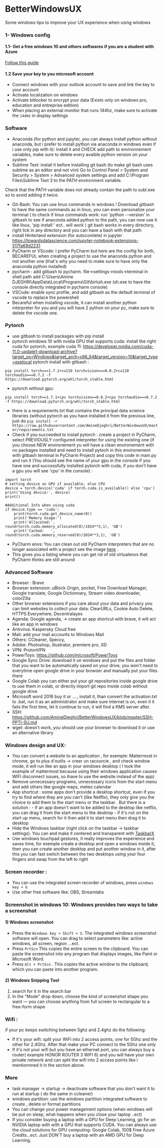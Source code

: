# BetterWindowsUX
Some windows tips to improve your UX experience when using windows


### 1- Windows config
#### 1.1- Get a free windows 10 and others softwares if you are a student with Azure
 [Follow this guide](https://github.com/AmineDjeghri/BetterWindowsUX/blob/master/Free-windows-key.md)

#### 1.2 Save your key to you microsoft account
 - Connect windows with your outlook account to save and link the key to your account 
 - Activate localization on windows
 - Activate bitlocker to encrypt your data (Exists only on windows pro, education and entreprise edition)
 - When placing an external monitor that runs 144hz, make sure to activate the `144Hz` in display settings 
 
### Software 
-  Anaconda (for python and jupyter, you can always install python without anaconda, but i prefer to install python via anaconda in windows even if i use only pip with it): install it and CHECK add path to environnement variables, make sure to delete every avaible python version on your system 
- Sublime Text: install it before installing git bash (to make git bash uses sublime as an editor and not vim)
Go to Control Panel > System and Security > System > Advanced system settings and add C:\Program Files\Sublime Text 3 to the PATH environment variable.

Check that the PATH variable does not already contain the path to subl.exe so to avoid adding it twice.
- Git-Bash: You can use linux commands in windows ! Download gitbash to have the same commands as in linux, you can even personalize your terminal
( to check if linux commands work: run 'python --version' in gitbash to see if anaconda added python to the path, you can now use it like linux, 'pip install ' ect.. will work  )
git bash works in every directory, right lick in any directory and you can have a bash with that path 
- install Hinterland extension (for autocomlete) in jupyter https://towardsdatascience.com/jupyter-notebook-extensions-517fa69d2231
- PyCharm or VScode: I prefer PyCharm but here are the config for both, BECAREFUL when creating a project to use the anaconda python and not another one (that's why you need to make sure to have only the anaconda python installed)
- pycharm : add gitbash to pycharm. file->settings->tools->terminal 
 in shell path add C:\Users\Amine DJEGHRI\AppData\Local\Programs\Git\bin\sh.exe
(sh.exe to have the console directly integrated in pycharm console)
- VSCode: enable sync profile, and add gitbash as the default terminal of vscode to replace the powershell 
- Becareful when installing vscode, it can install another python interpreter for you and you will have 2 python on your pc, make sure to delete the vscode one.

### Pytorch 
- use gitbash to install packages with pip install
- pytorch windows 10 with nvidia GPU that supports cuda:
install the right cuda for pytorch, example cuda 11: 
https://developer.nvidia.com/cuda-11.0-update1-download-archive?target_os=Windows&target_arch=x86_64&target_version=10&target_type=exelocal
pytorch install with gitbash :

`pip install torch===1.7.1+cu110 torchvision===0.8.2+cu110 torchaudio===0.7.2 -f https://download.pytorch.org/whl/torch_stable.html`
- pytorch without gpu: 

`pip install torch==1.7.1+cpu torchvision==0.8.2+cpu torchaudio===0.7.2 -f https://download.pytorch.org/whl/torch_stable.html`
- there is a requirements.txt that contains the principal data science libraries (without pytorch as you have installed it from the previous line, just do `pip install -r https://raw.githubusercontent.com/AmineDjeghri/BetterWindowsUX/master/requirements.txt`
- Check if you succeeded to install pytorch : create a project in PyCharm, select PREVIOUSLY configured interpreter for using the existing one (if you choose NEW environement  yu will have a clean environement with no packages installed and need to install pytoch in this environement with gitbash terminal in PyCharm Project) and copy this code in main.py and run it (You should see the name of your gpu in the console if you have one and successfully installed pytorch with cuda, if you don't have a gpu you will see 'cpu' in the console) :

```
import torch
# setting device on GPU if available, else CPU
device = torch.device('cuda' if torch.cuda.is_available() else 'cpu')
print('Using device:', device)
print()

#Additional Info when using cuda
if device.type == 'cuda':
    print(torch.cuda.get_device_name(0))
    print('Memory Usage:')
    print('Allocated:', round(torch.cuda.memory_allocated(0)/1024**3,1), 'GB')
    print('Cached:   ', round(torch.cuda.memory_reserved(0)/1024**3,1), 'GB')
```
- PyCharm envs: You can clean out old PyCharm interpreters that are no longer associated with a project see the image [here](https://github.com/AmineDjeghri/BetterWindowsUX/blob/master/pycharm_interpreters.PNG) .
- This gives you a listing where you can get rid of old virtualenvs that PyCharm thinks are still around 


### Advanced Software

- Browser : Brave
- Browser extension: uBlock Origin, pocket, Free Download Manager, Google translate, Google Dictionnary, Stream video downloader, colorZilla
- Other browser extensions if you care about your data and privacy you can limit websites to collect your data:  ClearURLs, Cookie Auto Delete, HTTPS Everywhere, Decentralayes
- Agenda: Google agenda, -> create an app shortcut with brave, it will act like an app in windows
- Antivirus: Kaspersky Cloud free
- Mail: add your mail accounts to Windows Mail
- Others: CCleaner, Speccy,
- Adobe: Photoshop, illustrator, premiere pro, XD
- VPN: ProtonVPN
- PowerToys: https://github.com/microsoft/PowerToys
- Google Sync Drive:  download it on windows and put the files and folder that you want to be automatically saved on your drive, you won't need to everytime open google drive in your browser and manually put your files there
- Google Colab you can either put your git repositories inside google drive to use them in colab, or directly import git repo inside colab without google drive 
- Microsoft word 2016 buy it or ...., install it, than convert the activation.txt to .bat, run it as an administrator and make sure internet is on, 
even it it fails the first time, let it continue to run, it will find a KMS server after.
- SSH: https://github.com/AmineDjeghri/BetterWindowsUX/blob/master/SSH-PPTI-SU.md
- wget: doesn't work, you should use your browser to download it or use an alternative library

### Windows design and UX: 
- You can convert a website to an application , for exemple: Mattermost in chrome, go to plus d'outils -> creer un racourcie , and check window mode, it will run like an app in your windows desktop
( I took the example of mattermost because using their windows application causes WIFI disconnect issues, so ihave to use the website instead of the app)
- Remove unnecessary programs, unnecessary icons from the start menu and add others like google maps, meteo calendar
- App shortcut : some apps don't provide a desktop shortcut, even if you try to find where they are you can't (like Netflix), they only give you the choice to add them to the start menu or the taskbar . But there is a solution :
             - if an app doesn't want to be added to the desktop like netflix, you can drag it from the start menu to the desktop
             - if it's not on the start up menu, search for it then add it to start menu then drag it to desktop
- Hide the Windows taskbar (right click on the taskbar -> taskbar settings). You can and make it centered and transparent with [TaskbarX]([https://chrisandriessen.nl/taskbarx)
- Use windows touchpad gestures, it really improves the experience and saves time, for exemple create a desktop and open a windows inside it, then you can create another desktop and put another window in it, after this you can fast switch between the two desktops using your four fingers and swap from the left to right 

### Screen recorder :
- You can use the integrated screen recorder of windows, press `windows key + G` 
- Use other free software like: OBS, Streamlabs

### Screenshot in windows 10: Windows provides two ways to take a screenshot
#### 1) Windows screenshot 
- Press the `Windows key + Shift + S`. The integrated windows screenshot software will open. You can drag to select parameters like: active windows, all screen, region ...ect.
- Press `PrtScn` This copies the entire screen to the clipboard. You can paste the screenshot into any program that displays images, like Paint or Microsoft Word.
- Press `Alt + PrtScn` . This copies the active window to the clipboard, which you can paste into another program. 

#### 2) Windows Snipping Tool
1. search for it in the search bar
2. In the "Mode" drop down, choose the kind of screenshot shape you want — you can choose anything from full screen to rectangular to a free-form shape

### Wifi :
if your pc keeps switching between 5ghz and 2.4ghz do the following:
- If it's your wifi: split your WiFi into 2 access points, one for 5Ghz and the other for 2.4Ghz. After that make your PC connect to the 5Ghz one only 
- If it's not your wifi but you have an ethernet port, you can always buy a router( example HONOR ROUTER 3 WIFI 6) and you will have your own private network and can split the wifi into 2 access points like i mentionnned it in the section above.
### More  
 - task manager -> startup -> deactivate software that you don't want it to run at startup ( do the same in ccleaner)
 - windows partition: use the windows partition integrated software to create , delete or format partitions
 - You can change your power management options (when windows will be put on sleep, what happens when you close your laptop ..ect)
 - If you consider buying a laptop with a GPU for Deep Learning, go for an NVIDIA laptop with with a GPU that supports CUDA. You can always use the cloud solutions for GPU computing: Google Colab, 100$ Free Azure Credits...ect. Just DON'T buy a laptop with an AMD GPU for Deep Learning.
